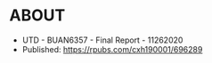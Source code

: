 # ABOUT

- UTD - BUAN6357 - Final Report - 11262020
- Published: https://rpubs.com/cxh190001/696289
